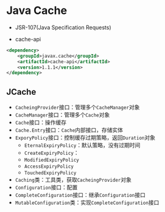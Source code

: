 # Java Cache

- JSR-107(Java Specification Requests)


- cache-api
```xml
<dependency>
    <groupId>javax.cache</groupId>
    <artifactId>cache-api</artifactId>
    <version>1.1.1</version>
</dependency>

```
## JCache

- `CacheingProvider`接口：管理多个`CacheManager`对象
- `CacheManager`接口：管理多个`Cache`对象
- `Cache`接口：操作缓存
- `Cache.Entry`接口：`Cache`内部接口，存储实体
- `ExporyPolicy`接口：控制缓存过期策略，返回`Duration`对象
    - `EternalExpiryPolicy`：默认策略，没有过期时间
    - `CreateExpiryPolicy`：
    - `ModifiedExpiryPolicy`
    - `AccessExpiryPolicy`
    - `TouchedExpiryPolicy`
- `Caching`类：工具类，获取`CacheingProvider`对象
- `Configuration`接口：配置
- `CompleteConfiguration`接口：继承`Configuration`接口
- `MutableConfiguration`类：实现`CompleteConfiguration`接口